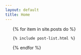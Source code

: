 ```yaml
---
layout: default
title: Home
---
```


<div class="toc">
  <ul class="post">
  {% for item in site.posts do %}

    {% include post-list.html %}

  {% endfor %}
  </ul>  

</div>

